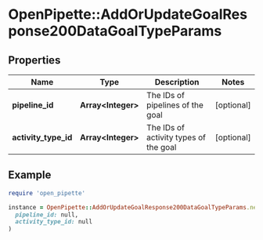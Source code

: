 # OpenPipette::AddOrUpdateGoalResponse200DataGoalTypeParams

## Properties

| Name | Type | Description | Notes |
| ---- | ---- | ----------- | ----- |
| **pipeline_id** | **Array&lt;Integer&gt;** | The IDs of pipelines of the goal | [optional] |
| **activity_type_id** | **Array&lt;Integer&gt;** | The IDs of activity types of the goal | [optional] |

## Example

```ruby
require 'open_pipette'

instance = OpenPipette::AddOrUpdateGoalResponse200DataGoalTypeParams.new(
  pipeline_id: null,
  activity_type_id: null
)
```

